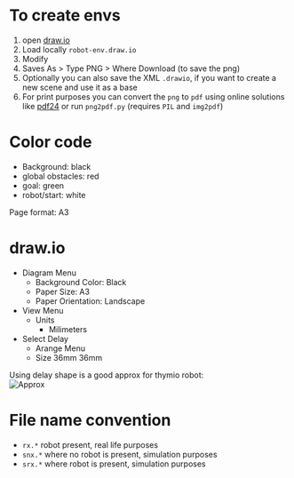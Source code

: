 # To create envs
1. open [draw.io](https://app.diagrams.net/)
2. Load locally `robot-env.draw.io`
3. Modify
4. Saves As > Type PNG > Where Download (to save the png)
5. Optionally you can also save the XML `.drawio`, if you want to create a new scene and use it as a base
6. For print purposes you can convert the `png` to `pdf` using online solutions like [pdf24](https://tools.pdf24.org/en/png-to-pdf) or run `png2pdf.py` (requires `PIL` and `img2pdf`)
    
# Color code
- Background: black
- global obstacles: red
- goal: green
- robot/start: white

Page format: A3

# draw.io
- Diagram Menu
    - Background Color: Black
    - Paper Size: A3
    - Paper Orientation: Landscape
- View Menu
    - Units
        - Milimeters
- Select Delay
    - Arange Menu
    - Size 36mm 36mm

Using delay shape is a good approx for thymio robot: <br>
![Approx](https://i.postimg.cc/bw3hj8wb/image-2024-11-13-100740839.png)

# File name convention
- `rx.*` robot present, real life purposes
- `snx.*` where no robot is present, simulation purposes
- `srx.*` where robot is present, simulation purposes

